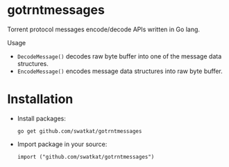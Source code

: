 gotrntmessages
==============

Torrent protocol messages encode/decode APIs written in Go lang.

Usage
* `DecodeMessage()` decodes raw byte buffer into one of the message data structures.
* `EncodeMessage()` encodes message data structures into raw byte buffer.

Installation
====================
* Install packages:

    `go get github.com/swatkat/gotrntmessages`

* Import package in your source:

    `import ("github.com/swatkat/gotrntmessages")`
